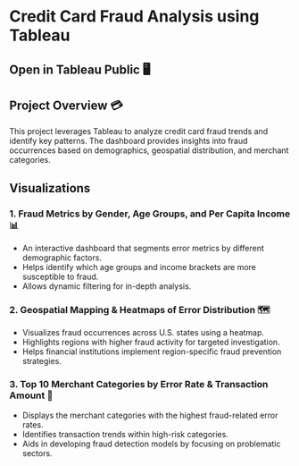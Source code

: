 # Credit Card Fraud Analysis using Tableau

## Open in Tableau Public 🖥️

## Project Overview 💳
This project leverages Tableau to analyze credit card fraud trends and identify key patterns. The dashboard provides insights into fraud occurrences based on demographics, geospatial distribution, and merchant categories.

## Visualizations
### 1. **Fraud Metrics by Gender, Age Groups, and Per Capita Income** 📊
- An interactive dashboard that segments error metrics by different demographic factors.
- Helps identify which age groups and income brackets are more susceptible to fraud.
- Allows dynamic filtering for in-depth analysis.

### 2. **Geospatial Mapping & Heatmaps of Error Distribution** 🗺️
- Visualizes fraud occurrences across U.S. states using a heatmap.
- Highlights regions with higher fraud activity for targeted investigation.
- Helps financial institutions implement region-specific fraud prevention strategies.

### 3. **Top 10 Merchant Categories by Error Rate & Transaction Amount** 🏪
- Displays the merchant categories with the highest fraud-related error rates.
- Identifies transaction trends within high-risk categories.
- Aids in developing fraud detection models by focusing on problematic sectors.



